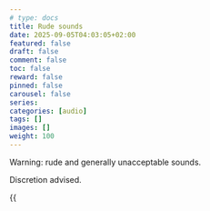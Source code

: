 ```yaml
---
# type: docs 
title: Rude sounds
date: 2025-09-05T04:03:05+02:00
featured: false
draft: false
comment: false
toc: false
reward: false
pinned: false
carousel: false
series:
categories: [audio]
tags: []
images: []
weight: 100
---
```


Warning: rude and generally unacceptable sounds. 

Discretion advised.

  {{<audio src="rude_sounds.mp3" caption="Rude and unacceptable sounds">}}

<!--more-->
